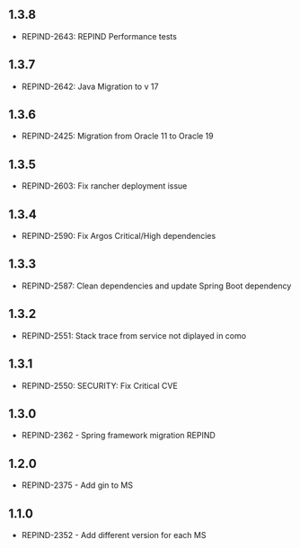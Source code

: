 ## 1.3.8
- REPIND-2643: REPIND Performance tests

## 1.3.7
- REPIND-2642: Java Migration to v 17

## 1.3.6
- REPIND-2425: Migration from Oracle 11 to Oracle 19

## 1.3.5
- REPIND-2603: Fix rancher deployment issue

## 1.3.4
- REPIND-2590: Fix Argos Critical/High dependencies

## 1.3.3
- REPIND-2587: Clean dependencies and update Spring Boot dependency

## 1.3.2
- REPIND-2551: Stack trace from service not diplayed in como

## 1.3.1
- REPIND-2550: SECURITY: Fix Critical CVE

## 1.3.0
- REPIND-2362 - Spring framework migration REPIND

## 1.2.0
-  REPIND-2375 - Add gin to MS 

## 1.1.0
 - REPIND-2352 - Add different version for each MS
